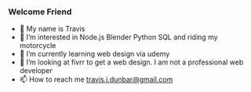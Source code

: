 ### Welcome Friend

- 👋 My name is Travis
- 👀 I’m interested in Node.js Blender Python SQL and riding my motorcycle
- 🌱 I’m currently learning web design via udemy
- 💞️ I’m looking at fivrr to get a web design. I am not a professional web developer
- 📫 How to reach me travis.j.dunbar@gmail.com

<!---
tbone317/tbone317 is a ✨ special ✨ repository because its `README.md` (this file) appears on your GitHub profile.
You can click the Preview link to take a look at your changes.
--->
